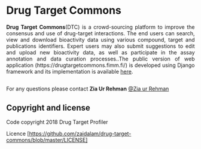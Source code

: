 # Drug Target Commons

<p style="text-align:justify;"> <b>Drug Target Commons</b>(DTC) is a crowd-sourcing platform to improve the consensus and use of drug-target interactions. The end users can search, view and download bioactivity data using various compound, target and publications identifiers. Expert users may also submit suggestions to edit and upload new bioactivity data, as well as participate in the assay annotation and data curation processes..The public version of web application (https://drugtargetcommons.fimm.fi/) is developed using Django framework and its implementation is available <a href="https://github.com/zaidalam/drug-target-commons/archive/master.zip">here</a>.</p>

##

For any questions please contact **Zia Ur Rehman** [@Zia ur Rehman](zia.rehman@helsinki.fi)

## Copyright and license

Code copyright 2018 Drug Target Profiler

Licence [https://github.com/zaidalam/drug-target-commons/blob/master/LICENSE]
